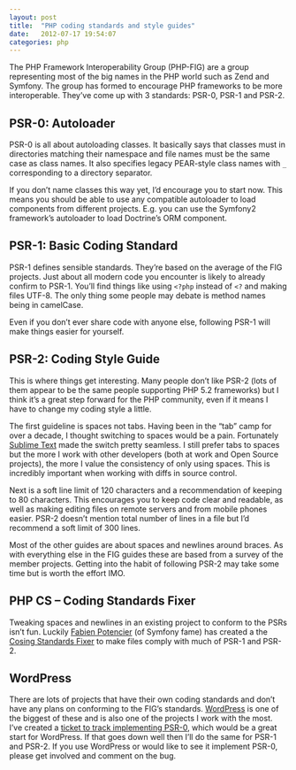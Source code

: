 ```yaml
---
layout: post
title:  "PHP coding standards and style guides"
date:   2012-07-17 19:54:07
categories: php
---
```




The PHP Framework Interoperability Group (PHP-FIG) are a group representing most of the big names in the PHP world such as Zend and Symfony. The group has formed to encourage PHP frameworks to be more interoperable. They’ve come up with 3 standards: PSR-0, PSR-1 and PSR-2.

## PSR-0: Autoloader

PSR-0 is all about autoloading classes. It basically says that classes must in directories matching their namespace and file names must be the same case as class names. It also specifies legacy PEAR-style class names with `_` corresponding to a directory separator.

If you don’t name classes this way yet, I’d encourage you to start now. This means you should be able to use any compatible autoloader to load components from different projects. E.g. you can use the Symfony2 framework’s autoloader to load Doctrine’s ORM component.

## PSR-1: Basic Coding Standard

PSR-1 defines sensible standards. They’re based on the average of the FIG projects. Just about all modern code you encounter is likely to already confirm to PSR-1. You’ll find things like using `<?php` instead of `<?` and making files UTF-8. The only thing some people may debate is method names being in camelCase.

Even if you don’t ever share code with anyone else, following PSR-1 will make things easier for yourself.

## PSR-2: Coding Style Guide

This is where things get interesting. Many people don’t like PSR-2 (lots of them appear to be the same people supporting PHP 5.2 frameworks) but I think it’s a great step forward for the PHP community, even if it means I have to change my coding style a little.

The first guideline is spaces not tabs. Having been in the “tab” camp for over a decade, I thought switching to spaces would be a pain. Fortunately [Sublime Text](http://www.sublimetext.com/) made the switch pretty seamless. I still prefer tabs to spaces but the more I work with other developers (both at work and Open Source projects), the more I value the consistency of only using spaces. This is incredibly important when working with diffs in source control.

Next is a soft line limit of 120 characters and a recommendation of keeping to 80 characters. This encourages you to keep code clear and readable, as well as making editing files on remote servers and from mobile phones easier. PSR-2 doesn’t mention total number of lines in a file but I’d recommend a soft limit of 300 lines.

Most of the other guides are about spaces and newlines around braces. As with everything else in the FIG guides these are based from a survey of the member projects. Getting into the habit of following PSR-2 may take some time but is worth the effort IMO.

## PHP CS – Coding Standards Fixer

Tweaking spaces and newlines in an existing project to conform to the PSRs isn’t fun. Luckily [Fabien Potencier](http://fabien.potencier.org/) (of Symfony fame) has created a the [Cosing Standards Fixer](http://cs.sensiolabs.org/) to make files comply with much of PSR-1 and PSR-2.

## WordPress

There are lots of projects that have their own coding standards and don’t have any plans on conforming to the FIG’s standards. [WordPress](http://codex.wordpress.org/WordPress_Coding_Standards) is one of the biggest of these and is also one of the projects I work with the most. I’ve created a [ticket to track implementing PSR-0](http://core.trac.wordpress.org/ticket/21300), which would be a great start for WordPress. If that goes down well then I’ll do the same for PSR-1 and PSR-2. If you use WordPress or would like to see it implement PSR-0, please get involved and comment on the bug.
